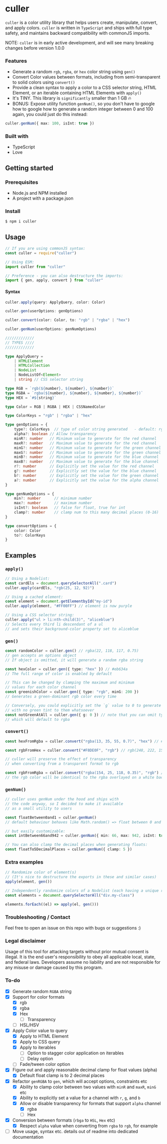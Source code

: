 # culler

`culler` is a color utility library that helps users create, manipulate, convert, and apply colors. `culler` is written in `TypeScript` and ships with full type safety, and maintains backward compatibility with commonJS imports.

NOTE: `culler` is in early active development, and will see many breaking changes before version 1.0.0

### Features

- Generate a random `rgb`, `rgba`, or `hex` color string using `gen()`
- Convert Color values between formats, including from semi-transparent to solid colors using `convert()`
- Provide a clean syntax to apply a color to a CSS selector string, HTML Element, or an iterable containing HTML Elements with `apply()`
- It's TINY. This library is `significantly` smaller than 1 GB 🔥
- BONUS: Expose utility function `genNum()`, so you don't have to google how to google how to generate a random integer between 0 and 100 again, you could just do this instead:

```ts
culler.genNum({ max: 100, isInt: true })
```

### Built with

- TypeScript
- Love

## Getting started

### Prerequisites

- Node.js and NPM installed
- A project with a package.json

### Install

```bash
$ npm i culler
```

## Usage

```ts
// If you are using commonJS syntax:
const culler = require("culler")

// Using ESM:
import culler from "culler"

// Preference - you can also destructure the imports:
import { gen, apply, convert } from "culler"
```

#### Syntax

```ts
culler.apply(query: ApplyQuery, color: Color)

culler.gen(userOptions: genOptions)

culler.convert(color: Color, to: "rgb" | "rgba" | "hex")

culler.genNum(userOptions: genNumOptions)

/////////////
// TYPES ////
/////////////

type ApplyQuery =
	| HTMLElement
	| HTMLCollection
	| NodeList
	| NodeListOf<Element>
	| string // CSS selector string

type RGB = `rgb(${number}, ${number}, ${number})`
type RGBA = `rgba(${number}, ${number}, ${number}, ${number})`
type HEX = `#${string}`

type Color = RGB | RGBA | HEX | CSSNamedColor

type ColorKeys = "rgb" | "rgba" | "hex"

type genOptions = {
	type?: ColorKeys  // type of color string generated   - default: rgba
	alpha?: boolean // Allow transparency                              - default: true
	minR?: number   // Minimum value to generate for the red channel   - default: 0
	maxR?: number   // Maximum value to generate for the red channel   - default: 255
	minG?: number	// Minimum value to generate for the green channel - default: 0
	maxG?: number	// Maximum value to generate for the green channel - default: 255
	minB?: number	// Minimum value to generate for the blue channel  - default: 0
	maxB?: number	// Maximum value to generate for the blue channel  - default: 255
	r?: number      // Explicitly set the value for the red channel    - default: undefined
	g?: number      // Explicitly set the value for the blue channel   - default: undefined
	b?: number      // Explicitly set the value for the green channel  - default: undefined
	a?: number      // Explicitly set the value for the alpha channel  - default: undefined
}

type genNumOptions = {
	min?: number      // minimum number                                - default: 0
	max?: number      // maximum number                                - default: 1
	isInt?: boolean   // false for float, true for int                 - default: false
	clamp?: number    // clamp num to this many decimal places (0-16)  - default: 2
}

type convertOptions = {
	color: Color
	to?: ColorKeys
}

```

## Examples

### `apply()`

```ts
// Using a Nodelist:
const cardEls = document.querySelectorAll(".card")
culler.apply(cardEls, "rgb(25, 12, 92)")

// Using a cached element:
const element = document.getElementbyId("my-id")
culler.apply(element, "#FF00FF") // element is now purple

// Using a CSS selector string:
culler.apply("ul > li:nth-child(3)", "aliceblue")
// Selects every third li descendant of a ul
// and sets their background-color property set to aliceblue
```

### `gen()`

```ts
const randomColor = culler.gen() // rgba(22, 118, 117, 0.75)
// gen accepts an options object
// If object is omitted, it will generate a random rgba string

const hexColor = culler.gen({ type: "hex" }) // #eb634a
// The full range of color is enabled by default

// This can be changed by clamping the maximum and minimum
// values for each color channel
const greenishColor = culler.gen({ type: "rgb", minG: 200 })
// Generates a green-dominant rgb color every time

// Conversely, you could explicitly set the `g` value to 0 to generate colors
// with no green tint to them whatsoever
const notGreenAtAll = culler.gen({ g: 0 }) // note that you can omit type,
// which will default to rgba
```

### `convert()`

```ts
const hexFromRgba = culler.convert("rgba(13, 35, 55, 0.7)", "hex") // #0d2337b2

const rgbFromHex = culler.convert("#F8DE0F", "rgb") // rgb(248, 222, 15)

// culler will preserve the effect of transparency
// when converting from a transparent format to rgb

const rgbFromRgba = culler.convert("rgba(154, 25, 118, 0.35)", "rgb") // rgb(219, 174, 207)
// the rgb color will be identical to the rgba overlayed on a white background
```

### `genNum()`

```ts
// culler uses genNum under the hood and ships with
// the code anyway, so I decided to make it available
// as a small utility to users

const floatBetween0and1 = culler.genNum()
// default behaviour behaves like Math.random() => float between 0 and 1

// but easily customizable:
const intBetween66and942 = culler.genNum({ min: 66, max: 942, isInt: true })

// You can also clamp the decimal places when generating floats:
const floatTo5DecimalPlaces = culler.genNum({ clamp: 5 })
```

### Extra examples

```ts
// Randomize color of element(s)
// (It's nice to destructure the exports in these and similar cases)
apply(element, gen())

// Independently randomize colors of a Nodelist (each having a unique random color)
const elements = document.querySelectorAll("div.my-class")

elements.forEach((el) => apply(el, gen()))
```

### Troubleshooting / Contact

Feel free to open an issue on this repo with bugs or suggestions :)

### Legal disclaimer

Usage of this tool for attacking targets without prior mutual consent is illegal. It is the end user's responsibility to obey all applicable local, state, and federal laws. Developers assume no liability and are not responsible for any misuse or damage caused by this program.

### To-do

- [x] Generate random `RGBA` string
- [x] Support for color formats
  - [x] rgb
  - [x] rgba
  - [x] Hex
    - [ ] Transparency
  - [ ] HSL/HSV
- [x] Apply Color value to query
  - [x] Apply to HTML Element
  - [x] Apply to CSS query
  - [x] Apply to iterables
    - [ ] Option to stagger color application on iterables
    - [ ] Delay option
  - [ ] Fade/tween color option
- [x] Figure out and apply reasonable decimal clamp for float values (alpha)
  - [x] Default float clamp is to 2 decimal places
- [x] Refactor `genRGBA` to `gen`, which will accept options, constraints etc
  - [x] Ability to clamp color between two values with `minR` and `maxR`, `minG` etc
  - [x] Ability to explicitly set a value for a channel with `r`, `g`, and `b`
  - [x] Allow or disable transparency for formats that support `alpha` channel
    - [x] rgba
    - [ ] Hex
- [x] Conversion between formats (`rbga` to `HSL`, `Hex` etc)
  - [x] Respect `alpha` value when converting from `rgba` to `rgb`, for example
- [ ] Move usage, syntax etc. details out of readme into dedicated documentation

